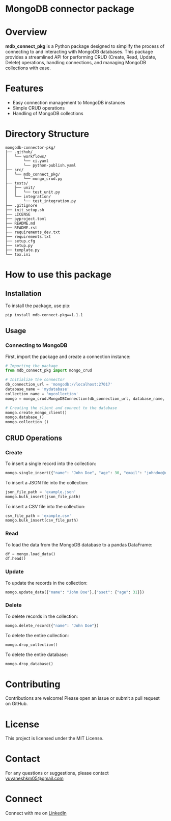 # MongoDB connector package

# Overview
**mdb_connect_pkg** is a Python package designed to simplify the process of connecting to and interacting with MongoDB databases. This package provides a streamlined API for performing CRUD (Create, Read, Update, Delete) operations, handling connections, and managing MongoDB collections with ease.

# Features
* Easy connection management to MongoDB instances
* Simple CRUD operations
* Handling of MongoDB collections

# Directory Structure
```plaintext
mongodb-connector-pkg/
├── .github/
│   └── workflows/
│       └── ci.yaml
│       └── python-publish.yaml
├── src/
│   └── mdb_connect_pkg/
│       └── mongo_crud.py
├── tests/
│   ├── unit/
│   │   └── test_unit.py
│   └── integration/
│       └── test_integration.py
├── .gitignore
├── init_setup.sh
├── LICENSE
├── pyproject.toml
├── README.md
├── README.rst
├── requirements_dev.txt
├── requirements.txt
├── setup.cfg
├── setup.py
├── template.py
└── tox.ini
```

# How to use this package

## Installation
To install the package, use pip:
```bash
pip install mdb-connect-pkg==1.1.1
```

## Usage
### Connecting to MongoDB
First, import the package and create a connection instance:
```py
# Importing the package
from mdb_connect_pkg import mongo_crud

# Initialize the connector
db_connection_url = 'mongodb://localhost:27017'
database_name = 'mydatabase'
collection_name = 'mycollection'
mongo = mongo_crud.MongoDBConnection(db_connection_url, database_name, collection_name)

# Creating the client and connect to the database
mongo.create_mongo_client()
mongo.database_()
mongo.collection_()
```

## CRUD Operations

### Create
To insert a single record into the collection:
```py
mongo.single_insert({"name": "John Doe", "age": 30, "email": "johndoe@example.com"})
```
To insert a JSON file into the collection:
```py
json_file_path = 'example.json'
mongo.bulk_insert(json_file_path)
```
To insert a CSV file into the collection:
```py
csv_file_path = 'example.csv'
mongo.bulk_insert(csv_file_path)
```

### Read
To load the data from the MongoDB database to a pandas DataFrame:
```py
df = mongo.load_data()
df.head()
```

### Update
To update the records in the collection:
```py
mongo.update_data({"name": "John Doe"},{"$set": {"age": 31}})
```

### Delete
To delete records in the collection:
```py
mongo.delete_record({"name": "John Doe"})
```
To delete the entire collection:
```py
mongo.drop_collection()
```
To delete the entire database:
```py
mongo.drop_database()
```

# Contributing
Contributions are welcome! Please open an issue or submit a pull request on GitHub.

# License
This project is licensed under the MIT License.

# Contact
For any questions or suggestions, please contact [yuvaneshkm05@gmail.com](yuvaneshkm05@gmail.com)

# Connect
Connect with me on [LinkedIn](https://www.linkedin.com/in/yuvaneshkm)
